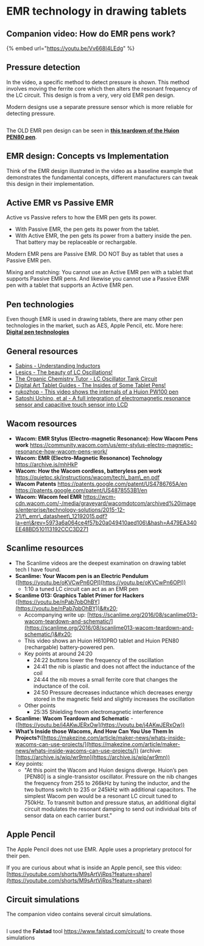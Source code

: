 # EMR technology in drawing tablets

## Companion video: How do EMR pens work?

{% embed url="https://youtu.be/Vv668I4LEdg" %}

## Pressure detection

In the video, a specific method to detect pressure is shown. This method involves moving the ferrite core which then alters the resonant frequency of the LC circuit. This design is from a very, very old EMR pen design.&#x20;

Modern designs use a separate pressure sensor which is more reliable for detecting pressure.

<figure><img src="../../.gitbook/assets/7P SLIDE EMR Old New Design (1).png" alt=""><figcaption></figcaption></figure>

The OLD EMR pen design can be seen in [**this teardown of the Huion PEN80 pen**](../pens/pen-teardown-huion-pen80.md).

## EMR design: Concepts vs Implementation

Think of the EMR design illustrated in the video as a baseline example that demonstrates the fundamental concepts, different manufacturers can tweak this design in their implementation.

## **Active EMR vs Passive EMR**

Active vs Passive refers to how the EMR pen gets its power.

* With Passive EMR, the pen gets its power from the tablet.
* With Active EMR, the pen gets its power from a battery inside the pen. That battery may be replaceable or rechargable.

Modern EMR pens are Passive EMR. DO NOT Buy as tablet that uses a Passive EMR pen.

Mixing and matching: You cannot use an Active EMR pen with a tablet that supports Passive EMR pens. And likewise you cannot use a Passive EMR pen with a tablet that supports an Active EMR pen.

## **Pen technologies**

Even though EMR is used in drawing tablets, there are many other pen technologies in the market, such as AES, Apple Pencil, etc. More here: [**Digital pen technologies**](digital-pen-technologies.md)&#x20;

## **General resources**

* [Sabins - Understanding Inductors](https://youtu.be/d73e3QiMdSU) &#x20;
* [Lesics - The beauty of LC Oscillations!](https://youtu.be/2\_y\_3\_3V-so)&#x20;
* [The Organic Chemistry Tutor - LC Oscillator Tank Circuit](https://youtu.be/nh4q7mIhLrY) &#x20;
* [Digital Art Tablet Guides - The Insides of Some Tablet Pens!](https://digitalarttabletguides.wordpress.com/2019/03/21/a-note-about-tablet-pens/)  &#x20;
* [rukozhop - This video shows the internals of a Huion PW100 pen](https://youtu.be/21LObZYVyLs) &#x20;
* [Satoshi Uchino, et al - A full integration of electromagnetic resonance sensor and capacitive touch sensor into LCD](https://sid.onlinelibrary.wiley.com/doi/abs/10.1002/jsid.777) &#x20;

## **Wacom resources**

* **Wacom: EMR Stylus (Electro-magnetic Resonance): How Wacom Pens work** https://community.wacom.com/us/emr-stylus-electro-magnetic-resonance-how-wacom-pens-work/ &#x20;
* **Wacom: EMR (Electro-Magnetic Resonance) Technology** https://archive.is/mhHkP
* **Wacom: How the Wacom cordless, batteryless pen work** https://quietpc.sk/instructions/wacom/tech\_bam\_en.pdf &#x20;
* **Wacom Patents** https://patents.google.com/patent/US4786765A/en https://patents.google.com/patent/US4878553B1/en
* **Wacom: Wacom feel EMR** https://wcm-cdn.wacom.com/-/media/graveyard/wacomdotcom/archived%20images/enterprise/technology-solutions/2015-12-21/f\_emr\_datasheet\_12192015.pdf?la=en\&rev=5973a6a064ce4f57b20a049410aed106\&hash=A479EA340EE48BD510113192CCC3D271 &#x20;

## **Scanlime resources**

* The Scanlime videos are the deepest examination on drawing tablet tech I have found.&#x20;
* **Scanlime: Your Wacom pen is an Electric Pendulum** ([https://youtu.be/oKVCwPn6OPI](https://youtu.be/oKVCwPn6OPI))
  * 1:10 a tuned LC circuit can act as an EMR pen &#x20;
* **Scanlime 013: Graphics Tablet Primer for Hackers** ([https://youtu.be/nPab7pbOhBY](https://youtu.be/nPab7pbOhBY))&#x20;
  * Accompanying write up: [https://scanlime.org/2016/08/scanlime013-wacom-teardown-and-schematic/](https://scanlime.org/2016/08/scanlime013-wacom-teardown-and-schematic/)&#x20;
  * This video shows an Huion H610PRO tablet and Huion PEN80 (rechargable) battery-powered pen.&#x20;
  * Key points at around 24:20
    * 24:22 buttons lower the frequency of the oscillation
    * 24:41 the nib is plastic and does not affect the inductance of the coil
    * 24:44 the nib moves a small ferrite core that changes the inductance of the coil.&#x20;
    * 24:50 Pressure decreases inductance which decreases energy stored in the magnetic field and slightly increases the oscillation
  * Other points
    * 25:35 Shielding freom electromagnetic interference
* **Scanlime: Wacom Teardown and Schematic** - ([https://youtu.be/j4AKwJERxOw](https://youtu.be/j4AKwJERxOw))
* **What’s Inside those Wacoms, And How Can You Use Them In Projects?**([https://makezine.com/article/maker-news/whats-inside-wacoms-can-use-projects/](https://makezine.com/article/maker-news/whats-inside-wacoms-can-use-projects/)) (archive: [https://archive.is/wip/wr9mn](https://archive.is/wip/wr9mn))
* Key points:
  * "At this point the Wacom and Huion designs diverge. Huion’s pen \[PEN80] is a single-transistor oscillator. Pressure on the nib changes the frequency from 255 to 266kHz by tuning the inductor, and the two buttons switch to 235 or 245kHz with additional capacitors. The simplest Wacom pen would be a resonant LC circuit tuned to 750kHz. To transmit button and pressure status, an additional digital circuit modulates the resonant damping to send out individual bits of sensor data on each carrier burst."

## Apple Pencil

The Apple Pencil does not use EMR. Apple uses a proprietary protocol for their pen.

If you are curious about what is inside an Apple pencil, see this video: [https://youtube.com/shorts/M9sArtVjRps?feature=share](https://youtube.com/shorts/M9sArtVjRps?feature=share) &#x20;

## Circuit simulations

The companion video contains several circuit simulations.&#x20;

<figure><img src="../../.gitbook/assets/Screenshot 2023-07-03 204827.png" alt=""><figcaption></figcaption></figure>

I used the **Falstad** tool https://www.falstad.com/circuit/ to create those simulations

##
